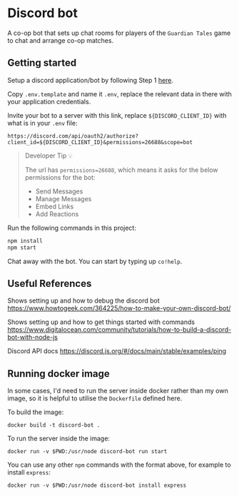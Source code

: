 # Discord bot

A co-op bot that sets up chat rooms for players of the `Guardian Tales` game to chat and arrange co-op matches.

## Getting started

Setup a discord application/bot by following Step 1 [here](https://www.digitalocean.com/community/tutorials/how-to-build-a-discord-bot-with-node-js).

Copy `.env.template` and name it `.env`, replace the relevant data in there with your application credentials.

Invite your bot to a server with this link, replace `${DISCORD_CLIENT_ID}` with what is in your `.env` file:

```text
https://discord.com/api/oauth2/authorize?client_id=${DISCORD_CLIENT_ID}&permissions=26688&scope=bot
```

> Developer Tip 💡
>
> The url has `permissions=26688`, which means it asks for the below permissions for the bot:
>
> - Send Messages
> - Manage Messages
> - Embed Links
> - Add Reactions

Run the following commands in this project:

```bash
npm install
npm start
```

Chat away with the bot. You can start by typing up `co!help`.

## Useful References

Shows setting up and how to debug the discord bot
<https://www.howtogeek.com/364225/how-to-make-your-own-discord-bot/>

Shows setting up and how to get things started with commands
<https://www.digitalocean.com/community/tutorials/how-to-build-a-discord-bot-with-node-js>

Discord API docs
<https://discord.js.org/#/docs/main/stable/examples/ping>

## Running docker image

In some cases, I'd need to run the server inside docker rather than my own image, so it is helpful to utilise the `Dockerfile` defined here.

To build the image:
```
docker build -t discord-bot .
```

To run the server inside the image:
```
docker run -v $PWD:/usr/node discord-bot run start
```

You can use any other `npm` commands with the format above, for example to install `express`:
```
docker run -v $PWD:/usr/node discord-bot install express
```

